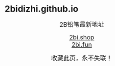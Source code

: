 # 2bidizhi.github.io
<center>
<span style="font-size:20px">2B铅笔最新地址</span><br />
<br />
<span style="font-size:20px"><a href="https://2bi.shop" target="_blank">2bi.shop</a></span><br />
<span style="font-size:20px"><a href="https://2bi.fun" target="_blank">2bi.fun</a></span><br />

<br />
<span style="font-size:20px">收藏此页，永不失联！</span>
</center>
